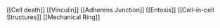 [[Cell death]]
[[Vinculin]]
[[Adherens Junction]]
[[Entosis]]
[[Cell-in-cell Structures]]
[[Mechanical Ring]]

